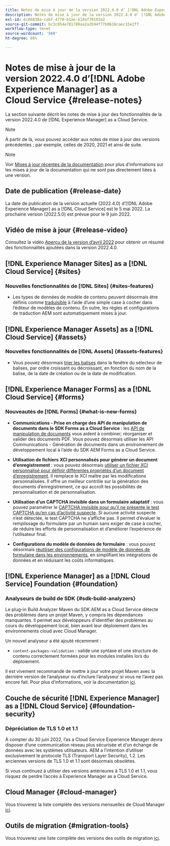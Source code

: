 ```yaml
---
title: Notes de mise à jour de la version 2022.4.0 d’ [!DNL Adobe Experience Manager] as a Cloud Service.
description: Notes de mise à jour de la version 2022.4.0 d’ [!DNL Adobe Experience Manager] as a Cloud Service.
exl-id: 6c86838a-cabf-4770-b1ae-618af70193a2
source-git-commit: bc3c054e781789aa2a2b94f77b0616caec15e2ff
workflow-type: tm+mt
source-wordcount: '569'
ht-degree: 86%

---
```


# Notes de mise à jour de la version 2022.4.0 d’[!DNL Adobe Experience Manager] as a Cloud Service {#release-notes}

La section suivante décrit les notes de mise à jour des fonctionnalités de la version 2022.4.0 de [!DNL Experience Manager] as a Cloud Service.

>[!NOTE]
>
>À partir de là, vous pouvez accéder aux notes de mise à jour des versions précédentes ; par exemple, celles de 2020, 2021 et ainsi de suite.

>[!NOTE]
>
>Voir [Mises à jour récentes de la documentation](https://experienceleague.adobe.com/docs/experience-manager-release-information/aem-release-updates/doc-updates/documentation-updates.html?lang=fr) pour plus d’informations sur les mises à jour de la documentation qui ne sont pas directement liées à une version.

## Date de publication {#release-date}

La date de publication de la version actuelle (2022.4.0) d’[!DNL Adobe Experience Manager] as a [!DNL Cloud Service] est le 5 mai 2022.
La prochaine version (2022.5.0) est prévue pour le 9 juin 2022.

## Vidéo de mise à jour {#release-video}

Consultez la vidéo [Aperçu de la version d’avril 2022](https://video.tv.adobe.com/v/342612?quality=12) pour obtenir un résumé des fonctionnalités ajoutées dans la version 2022.4.0.

## [!DNL Experience Manager Sites] as a [!DNL Cloud Service] {#sites}

### Nouvelles fonctionnalités de [!DNL Sites] {#sites-features}

* Les types de données de modèle de contenu peuvent désormais être définis comme [traduisible](/help/assets/content-fragments/content-fragments-models.md#properties) à l’aide d’une simple case à cocher dans l’éditeur de modèles de contenu. En outre, les règles et configurations de traduction AEM sont automatiquement mises à jour.

## [!DNL Experience Manager Assets] as a [!DNL Cloud Service] {#assets}

### Nouvelles fonctionnalités de [!DNL Assets] {#assets-features}

* Vous pouvez désormais [trier les balises](/help/assets/organize-assets.md#use-tags-to-organize-assets) dans la fenêtre du sélecteur de balises, par ordre croissant ou décroissant, en fonction du nom de la balise, de la date de création ou de la date de modification.


## [!DNL Experience Manager Forms] as a [!DNL Cloud Service] {#forms}

### Nouveautés de [!DNL Forms] {#what-is-new-forms}

* **Communications - Prise en charge des API de manipulation de documents dans le SDK Forms as a Cloud Service** : les [API de manipulation de documents](/help/forms/aem-forms-cloud-service-communications.md) vous aident à combiner, réorganiser et valider des documents PDF. Vous pouvez désormais utiliser les API Communications - Génération de documents dans un environnement de développement local à l’aide du SDK AEM Forms as a Cloud Service.

* **Utilisation de fichiers XCI personnalisés pour générer un document d’enregistrement** : vous pouvez désormais [utiliser un fichier XCI personnalisé pour définir différentes propriétés d’un document d’enregistrement](/help/forms/generate-document-of-record-for-non-xfa-based-adaptive-forms.md#use-a-custom-xci-file). Il remplace le XCI maître par les modifications personnalisées. Il offre un meilleur contrôle sur la génération des documents d’enregistrement, ce qui accroît les possibilités de personnalisation et de personnalisation.

* **Utilisation d’un CAPTCHA invisible dans un formulaire adaptatif** : vous pouvez paramétrer le [CAPTCHA invisible pour qu’il ne présente le test CAPTCHA qu’en cas d’activité suspecte](/help/forms/captcha-adaptive-forms.md). Si aucune activité suspecte n’est détectée, le test CAPTCHA ne s’affiche pas. Il permet d’évaluer le remplissage du formulaire par un humain sans exiger de case à cocher, de réduire les efforts de personnalisation et d’améliorer l’expérience de l’utilisateur final.

* **Configurations du modèle de données de formulaire** : vous pouvez désormais [réutiliser des configurations de modèle de données de formulaire dans les environnements](/help/forms/create-form-data-models.md#runmode-specific-context-aware-config), en simplifiant les intégrations de données et en réduisant les coûts informatiques.


## [!DNL Experience Manager] as a [!DNL Cloud Service] Foundation {#foundation}

### Analyseurs de build de SDK {#sdk-build-analyzers}

Le plug-in Build Analyzer Maven du SDK AEM as a Cloud Service détecte des problèmes dans un projet Maven, y compris les dépendances manquantes. Il permet aux développeurs d’identifier des problèmes au cours du développement local, bien avant leur déploiement dans les environnements cloud avec Cloud Manager.

Un nouvel analyseur a été ajouté récemment :

* `content-packages-validation` : valide une syntaxe et une structure de contenu correctement formées pour les modules installés lors du déploiement.

Il est vivement recommandé de mettre à jour votre projet Maven avec la dernière version de l’analyseur ou d’inclure l’analyseur si vous ne l’avez pas encore fait. Pour plus d’informations, voir la documentation [ici](https://experienceleague.adobe.com/docs/experience-manager-core-components/using/developing/archetype/build-analyzer-maven-plugin.html?lang=fr).

## Couche de sécurité [!DNL Experience Manager] as a [!DNL Cloud Service] {#foundation-security}

### Dépréciation de TLS 1.0 et 1.1

À compter du 30 juin 2022, l’as a Cloud Service Experience Manager devra disposer d’une communication réseau plus sécurisée et d’un échange de données avec les systèmes utilisateurs. AEM a l’intention d’utiliser exclusivement le protocole TLS (Transport Layer Security), 1.2. Les anciennes versions de TLS 1.0 et 1.1 sont désormais obsolètes.

Si vous continuez à utiliser des versions antérieures à TLS 1.0 et 1.1, vous risquez de perdre l’accès à Experience Manager as a Cloud Service.

## Cloud Manager {#cloud-manager}

Vous trouverez la liste complète des versions mensuelles de Cloud Manager [ici](/help/implementing/cloud-manager/release-notes/current.md).

## Outils de migration {#migration-tools}

Vous trouverez une liste complète des versions des outils de migration [ici](/help/journey-migration/release-notes/release-notes-migration-tools-current.md).

